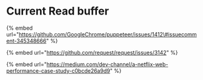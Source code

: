 # Current Read buffer

{% embed url="https://github.com/GoogleChrome/puppeteer/issues/1412\#issuecomment-345348666" %}

{% embed url="https://github.com/request/request/issues/3142" %}

{% embed url="https://medium.com/dev-channel/a-netflix-web-performance-case-study-c0bcde26a9d9" %}



